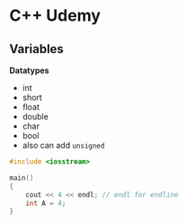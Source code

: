 # C++ Udemy

## Variables

**Datatypes**
- int  
- short 
- float 
- double 
- char 
- bool
- also can add `unsigned`

```cpp
#include <iosstream>

main()
{
	cout << 4 << endl; // endl for endline
	int A = 4;
}
```